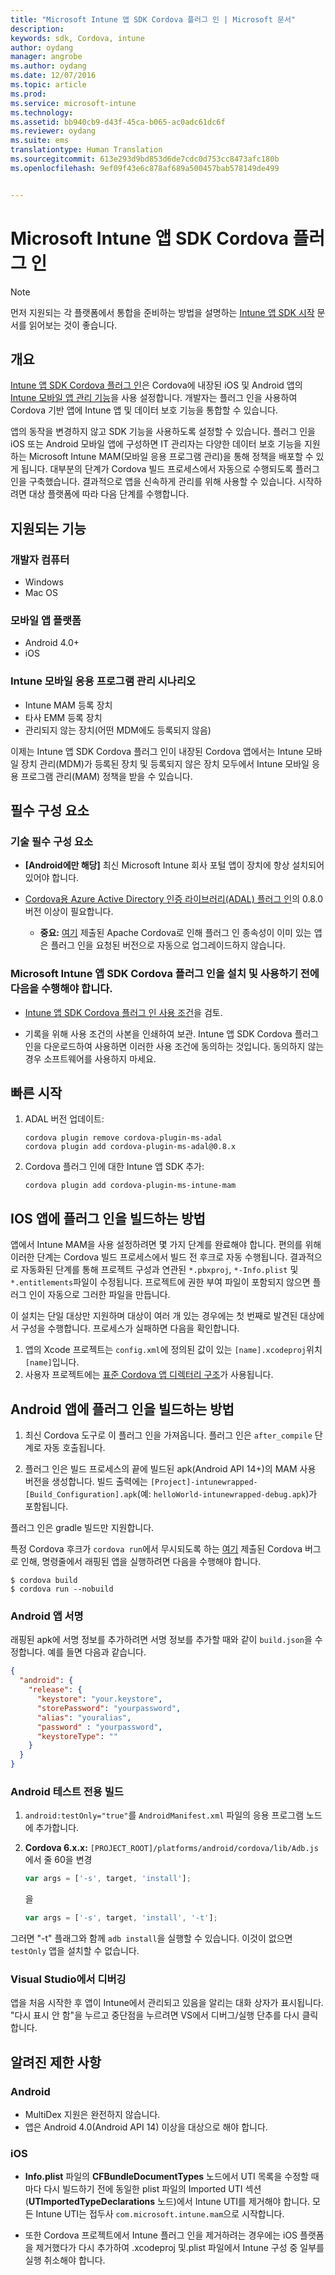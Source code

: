```yaml
---
title: "Microsoft Intune 앱 SDK Cordova 플러그 인 | Microsoft 문서"
description: 
keywords: sdk, Cordova, intune
author: oydang
manager: angrobe
ms.author: oydang
ms.date: 12/07/2016
ms.topic: article
ms.prod: 
ms.service: microsoft-intune
ms.technology: 
ms.assetid: bb940cb9-d43f-45ca-b065-ac0adc61dc6f
ms.reviewer: oydang
ms.suite: ems
translationtype: Human Translation
ms.sourcegitcommit: 613e293d9bd853d6de7cdc0d753cc8473afc180b
ms.openlocfilehash: 9ef09f43e6c878af689a500457bab578149de499


---
```

# <a name="microsoft-intune-app-sdk-cordova-plugin"></a>Microsoft Intune 앱 SDK Cordova 플러그 인

> [!NOTE]
> 먼저 지원되는 각 플랫폼에서 통합을 준비하는 방법을 설명하는 [Intune 앱 SDK 시작](intune-app-sdk-get-started.md) 문서를 읽어보는 것이 좋습니다.


## <a name="overview"></a>개요

[Intune 앱 SDK Cordova 플러그 인](https://github.com/msintuneappsdk/cordova-plugin-ms-intune-mam)은 Cordova에 내장된 iOS 및 Android 앱의 [Intune 모바일 앱 관리 기능](/intune/deploy-use/protect-app-data-using-mobile-app-management-policies-with-microsoft-intune)을 사용 설정합니다. 개발자는 플러그 인을 사용하여 Cordova 기반 앱에 Intune 앱 및 데이터 보호 기능을 통합할 수 있습니다.

앱의 동작을 변경하지 않고 SDK 기능을 사용하도록 설정할 수 있습니다. 플러그 인을 iOS 또는 Android 모바일 앱에 구성하면 IT 관리자는 다양한 데이터 보호 기능을 지원하는 Microsoft Intune MAM(모바일 응용 프로그램 관리)을 통해 정책을 배포할 수 있게 됩니다. 대부분의 단계가 Cordova 빌드 프로세스에서 자동으로 수행되도록 플러그 인을 구축했습니다. 결과적으로 앱을 신속하게 관리를 위해 사용할 수 있습니다. 시작하려면 대상 플랫폼에 따라 다음 단계를 수행합니다.




## <a name="whats-supported"></a>지원되는 기능

### <a name="developer-machines"></a>개발자 컴퓨터
* Windows
* Mac OS


### <a name="mobile-app-platforms"></a>모바일 앱 플랫폼
* Android 4.0+
* iOS

### <a name="intune-mobile-application-management-scenarios"></a>Intune 모바일 응용 프로그램 관리 시나리오

* Intune MAM 등록 장치
* 타사 EMM 등록 장치
* 관리되지 않는 장치(어떤 MDM에도 등록되지 않음)

이제는 Intune 앱 SDK Cordova 플러그 인이 내장된 Cordova 앱에서는 Intune 모바일 장치 관리(MDM)가 등록된 장치 및 등록되지 않은 장치 모두에서 Intune 모바일 응용 프로그램 관리(MAM) 정책을 받을 수 있습니다.



## <a name="prerequisites"></a>필수 구성 요소

### <a name="technical-prerequisites"></a>기술 필수 구성 요소

* **[Android에만 해당]** 최신 Microsoft Intune 회사 포털 앱이 장치에 항상 설치되어 있어야 합니다.


* [Cordova용 Azure Active Directory 인증 라이브러리(ADAL) 플러그 인](https://github.com/AzureAD/azure-activedirectory-library-for-cordova)의 0.8.0 버전 이상이 필요합니다.
  * **중요:** [여기](https://issues.apache.org/jira/browse/CB-6227?jql=text%20~%20%22plugin%20dependency%22) 제출된 Apache Cordova로 인해 플러그 인 종속성이 이미 있는 앱은 플러그 인을 요청된 버전으로 자동으로 업그레이드하지 않습니다.


### <a name="before-you-install-and-use-microsoft-intune-app-sdk-cordova-plugin-you-must"></a>Microsoft Intune 앱 SDK Cordova 플러그 인을 설치 및 사용하기 전에 다음을 수행**해야** 합니다.

* [Intune 앱 SDK Cordova 플러그 인 사용 조건](https://github.com/msintuneappsdk/cordova-plugin-ms-intune-mam/blob/master/Intune_App_SDK_Cordova_plugin_RTM_license.pdf)을 검토.

* 기록을 위해 사용 조건의 사본을 인쇄하여 보관. Intune 앱 SDK Cordova 플러그 인을 다운로드하여 사용하면 이러한 사용 조건에 동의하는 것입니다.  동의하지 않는 경우 소프트웨어를 사용하지 마세요.


## <a name="quick-start"></a>빠른 시작

1. ADAL 버전 업데이트:

    ```
    cordova plugin remove cordova-plugin-ms-adal
    cordova plugin add cordova-plugin-ms-adal@0.8.x
    ```

2. Cordova 플러그 인에 대한 Intune 앱 SDK 추가:

    ```
    cordova plugin add cordova-plugin-ms-intune-mam
    ```

## <a name="how-to-build-the-plugin-into-your-ios-app"></a>IOS 앱에 플러그 인을 빌드하는 방법

앱에서 Intune MAM을 사용 설정하려면 몇 가지 단계를 완료해야 합니다. 편의를 위해 이러한 단계는 Cordova 빌드 프로세스에서 빌드 전 후크로 자동 수행됩니다. 결과적으로 자동화된 단계를 통해 프로젝트 구성과 연관된 `*.pbxproj`, `*-Info.plist` 및 `*.entitlements`파일이 수정됩니다. 프로젝트에 권한 부여 파일이 포함되지 않으면 플러그 인이 자동으로 그러한 파일을 만듭니다.

이 설치는 단일 대상만 지원하며 대상이 여러 개 있는 경우에는 첫 번째로 발견된 대상에서 구성을 수행합니다. 프로세스가 실패하면 다음을 확인합니다.

1. 앱의 Xcode 프로젝트는 `config.xml`에 정의된 값이 있는 `[name].xcodeproj`위치`[name]`입니다.
2. 사용자 프로젝트에는 [표준 Cordova 앱 디렉터리 구조](https://cordova.apache.org/docs/en/latest/reference/cordova-cli/index.html#directory-structure)가 사용됩니다.

## <a name="how-to-build-the-plugin-into-your-android-app"></a>Android 앱에 플러그 인을 빌드하는 방법

1. 최신 Cordova 도구로 이 플러그 인을 가져옵니다. 플러그 인은 `after_compile` 단계로 자동 호출됩니다.

2. 플러그 인은 빌드 프로세스의 끝에 빌드된 apk(Android API 14+)의 MAM 사용 버전을 생성합니다. 빌드 출력에는 `[Project]-intunewrapped-[Build_Configuration].apk`(예: `helloWorld-intunewrapped-debug.apk`)가 포함됩니다.

플러그 인은 gradle 빌드만 지원합니다.

특정 Cordova 후크가 `cordova run`에서 무시되도록 하는 [여기](https://issues.apache.org/jira/browse/CB-9434) 제출된 Cordova 버그로 인해, 명령줄에서 래핑된 앱을 실행하려면 다음을 수행해야 합니다.

```
$ cordova build
$ cordova run --nobuild
```


### <a name="signing-your-android-app"></a>Android 앱 서명
래핑된 apk에 서명 정보를 추가하려면 서명 정보를 추가할 때와 같이 `build.json`을 수정합니다. 예를 들면 다음과 같습니다.
```json
{
  "android": {
    "release": {
      "keystore": "your.keystore",
      "storePassword": "yourpassword",
      "alias": "youralias",
      "password" : "yourpassword",
      "keystoreType": ""
    }
  }
}
```

### <a name="build-for-android-test-only"></a>Android 테스트 전용 빌드

1. `android:testOnly="true"`를 `AndroidManifest.xml` 파일의 응용 프로그램 노드에 추가합니다.


2. **Cordova 6.x.x:** `[PROJECT_ROOT]/platforms/android/cordova/lib/Adb.js`에서 줄 60을 변경

    ```javascript
    var args = ['-s', target, 'install'];
    ```
    을
    ```javascript
    var args = ['-s', target, 'install', '-t'];
    ```

그러면 "-t" 플래그와 함께 `adb install`을 실행할 수 있습니다. 이것이 없으면 `testOnly` 앱을 설치할 수 없습니다.

### <a name="debugging-from-visual-studio"></a>Visual Studio에서 디버깅
앱을 처음 시작한 후 앱이 Intune에서 관리되고 있음을 알리는 대화 상자가 표시됩니다. "다시 표시 안 함"을 누르고 중단점을 누르려면 VS에서 디버그/실행 단추를 다시 클릭합니다.

## <a name="known-limitations"></a>알려진 제한 사항
### <a name="android"></a>Android
* MultiDex 지원은 완전하지 않습니다.
* 앱은 Android 4.0(Android API 14) 이상을 대상으로 해야 합니다.

### <a name="ios"></a>iOS
* **Info.plist** 파일의 **CFBundleDocumentTypes** 노드에서 UTI 목록을 수정할 때마다 다시 빌드하기 전에 동일한 plist 파일의 Imported UTI 섹션(**UTImportedTypeDeclarations** 노드)에서 Intune UTI를 제거해야 합니다. 모든 Intune UTI는 접두사 `com.microsoft.intune.mam`으로 시작합니다.

* 또한 Cordova 프로젝트에서 Intune 플러그 인을 제거하려는 경우에는 iOS 플랫폼을 제거했다가 다시 추가하여 .xcodeproj 및.plist 파일에서 Intune 구성 중 일부를 실행 취소해야 합니다.



<!--HONumber=Dec16_HO2-->


